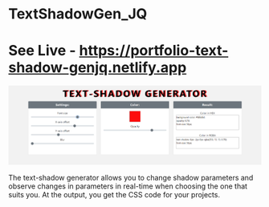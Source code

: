 # TextShadowGen_JQ
# See Live - https://portfolio-text-shadow-genjq.netlify.app

![App Screenshot](/screenshot/screenshot.PNG)

The text-shadow generator allows you to change shadow parameters and observe changes in parameters in real-time when choosing the one that suits you. At the output, you get the CSS code for your projects.
